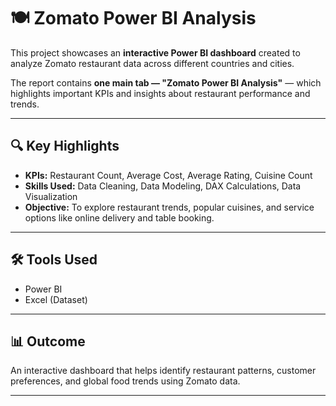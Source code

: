 # 🍽️ Zomato Power BI Analysis

This project showcases an **interactive Power BI dashboard** created to analyze Zomato restaurant data across different countries and cities.

The report contains **one main tab — "Zomato Power BI Analysis"** — which highlights important KPIs and insights about restaurant performance and trends.

---

## 🔍 Key Highlights
- **KPIs:** Restaurant Count, Average Cost, Average Rating, Cuisine Count  
- **Skills Used:** Data Cleaning, Data Modeling, DAX Calculations, Data Visualization  
- **Objective:** To explore restaurant trends, popular cuisines, and service options like online delivery and table booking.

---

## 🛠️ Tools Used
- Power BI  
- Excel (Dataset)

---

## 📊 Outcome
An interactive dashboard that helps identify restaurant patterns, customer preferences, and global food trends using Zomato data.

---




